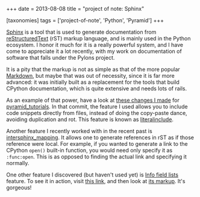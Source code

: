 +++
date = 2013-08-08
title = "project of note: Sphinx"

[taxonomies]
tags = ['project-of-note', 'Python', 'Pyramid']
+++

[Sphinx] is a tool that is used to generate documentation from
[reStructuredText] (rST) markup language, and is mainly used in the
Python ecosystem. I honor it much for it is a really powerful system,
and I have come to appreciate it a lot recently, with my work on
documentation of software that falls under the Pylons project.

It is a pity that the markup is not as simple as that of the more
popular [Markdown], but maybe that was out of necessity, since it is far
more advanced: it was initially built as a replacement for the tools
that build CPython documentation, which is quite extensive and needs
lots of rails.

As an example of that power, have a look at [these changes I made] for
[pyramid\_tutorials]. In that commit, the feature I used allows you to
include code snippets directly from files, instead of doing the
copy-paste dance, avoiding duplication and rot. This feature is known as
[literalinclude].

Another feature I recently worked with in the recent past is
[intersphinx\_mapping]. It allows one to generate references in rST as
if those reference were local. For example, if you wanted to generate a
link to the CPython `open()` built-in function, you would need only
specify it as `:func:open`. This is as opposed to finding the actual
link and specifying it normally.

One other feature I discovered (but haven\'t used yet) is [Info field
lists] feature. To see it in action, visit [this link], and then look at
[its markup]. It\'s gorgeous!

  [Sphinx]: http://sphinx-doc.org
  [reStructuredText]: http://en.wikipedia.org/wiki/ReStructuredText
  [Markdown]: http://en.wikipedia.org/wiki/Markdown
  [these changes I made]: https://github.com/Pylons/pyramid_tutorials/commit/134190
  [pyramid\_tutorials]: http://docs.pylonsproject.org/projects/pyramid_tutorials/en/latest/
  [literalinclude]: http://sphinx-doc.org/markup/code.html#directive-literalinclude
  [intersphinx\_mapping]: http://sphinx-doc.org/ext/intersphinx.html#confval-intersphinx_mapping
  [Info field lists]: http://sphinx-doc.org/domains.html#info-field-lists
  [this link]: https://postgres-py.readthedocs.org/en/latest/#postgres.Postgres.run
  [its markup]: https://postgres-py.readthedocs.org/en/latest/_modules/postgres.html#Postgres.run
